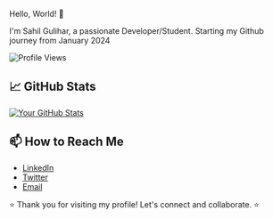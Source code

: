 Hello, World! 👋

I'm Sahil Gulihar, a passionate Developer/Student.
Starting my Github journey from January 2024

![Profile Views](https://komarev.com/ghpvc/?username=Sahil-Gulihar&color=blueviolet)

<!--## 🚀 About Me
- 🔭 I’m currently working on [Current Project/Job].
- 🌱 I’m currently learning [Technologies or Skills].
- 👯 I’m looking to collaborate on [Open Source Projects].
- 💬 Ask me about [Your Expertise].
  ---->
<!--## 🔧 Technologies & Tools
- [Tech/Tool 1]
- [Tech/Tool 2]
- [Tech/Tool 3]
-->
## 📈 GitHub Stats
[![Your GitHub Stats](https://github-readme-stats.vercel.app/api?username=Sahil-Gulihar&show_icons=true&count_private=true)](https://github.com/Sahil-Gulihar)


<!--## 🛠️ Projects
- [Project 1](link-to-project-1): Brief description.
- [Project 2](link-to-project-2): Brief description.
- [Project 3](link-to-project-3): Brief description.
-->
## 📫 How to Reach Me
- [LinkedIn](https://www.linkedin.com/in/sahil-gulihar-130573249/)
- [Twitter](https://twitter.com/Sahil_Gulihar)
- [Email](mailto:sahilgulihar@gmail.com)

⭐️ Thank you for visiting my profile! Let's connect and collaborate. ⭐️
